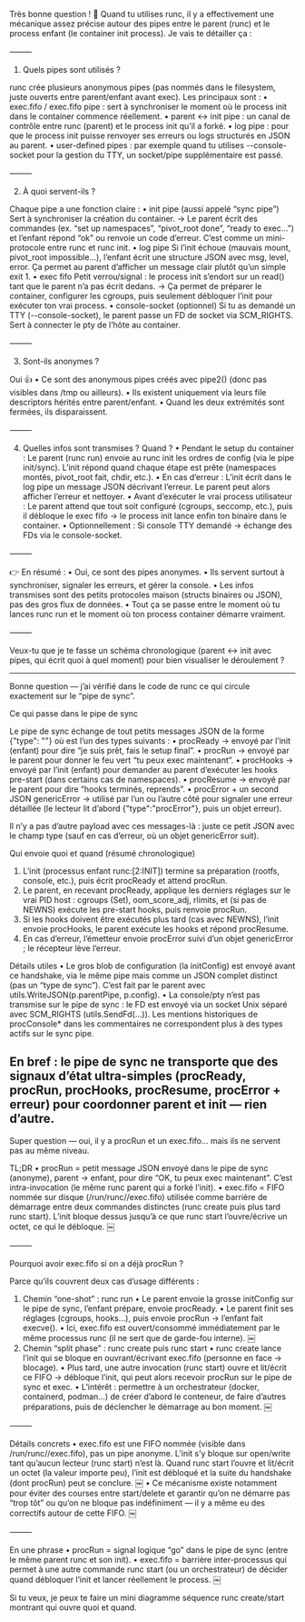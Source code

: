 Très bonne question ! 🙂 Quand tu utilises runc, il y a effectivement une mécanique assez précise autour des pipes entre le parent (runc) et le process enfant (le container init process). Je vais te détailler ça :

⸻

1. Quels pipes sont utilisés ?

runc crée plusieurs anonymous pipes (pas nommés dans le filesystem, juste ouverts entre parent/enfant avant exec).
Les principaux sont :
•	exec.fifo / exec.fifo pipe : sert à synchroniser le moment où le process init dans le container commence réellement.
•	parent <-> init pipe : un canal de contrôle entre runc (parent) et le process init qu’il a forké.
•	log pipe : pour que le process init puisse renvoyer ses erreurs ou logs structurés en JSON au parent.
•	user-defined pipes : par exemple quand tu utilises --console-socket pour la gestion du TTY, un socket/pipe supplémentaire est passé.

⸻

2. À quoi servent-ils ?

Chaque pipe a une fonction claire :
•	init pipe (aussi appelé “sync pipe”)
Sert à synchroniser la création du container.
→ Le parent écrit des commandes (ex. “set up namespaces”, “pivot_root done”, “ready to exec…”) et l’enfant répond “ok” ou renvoie un code d’erreur.
C’est comme un mini-protocole entre runc et runc init.
•	log pipe
Si l’init échoue (mauvais mount, pivot_root impossible…), l’enfant écrit une structure JSON avec msg, level, error.
Ça permet au parent d’afficher un message clair plutôt qu’un simple exit 1.
•	exec fifo
Petit verrou/signal : le process init s’endort sur un read() tant que le parent n’a pas écrit dedans.
→ Ça permet de préparer le container, configurer les cgroups, puis seulement débloquer l’init pour exécuter ton vrai process.
•	console-socket (optionnel)
Si tu as demandé un TTY (--console-socket), le parent passe un FD de socket via SCM_RIGHTS.
Sert à connecter le pty de l’hôte au container.

⸻

3. Sont-ils anonymes ?

Oui 👍
•	Ce sont des anonymous pipes créés avec pipe2() (donc pas visibles dans /tmp ou ailleurs).
•	Ils existent uniquement via leurs file descriptors hérités entre parent/enfant.
•	Quand les deux extrémités sont fermées, ils disparaissent.

⸻

4. Quelles infos sont transmises ? Quand ?
   •	Pendant le setup du container :
   Le parent (runc run) envoie au runc init les ordres de config (via le pipe init/sync).
   L’init répond quand chaque étape est prête (namespaces montés, pivot_root fait, chdir, etc.).
   •	En cas d’erreur :
   L’init écrit dans le log pipe un message JSON décrivant l’erreur. Le parent peut alors afficher l’erreur et nettoyer.
   •	Avant d’exécuter le vrai process utilisateur :
   Le parent attend que tout soit configuré (cgroups, seccomp, etc.), puis il débloque le exec fifo → le process init lance enfin ton binaire dans le container.
   •	Optionnellement :
   Si console TTY demandé → échange des FDs via le console-socket.

⸻

👉 En résumé :
•	Oui, ce sont des pipes anonymes.
•	Ils servent surtout à synchroniser, signaler les erreurs, et gérer la console.
•	Les infos transmises sont des petits protocoles maison (structs binaires ou JSON), pas des gros flux de données.
•	Tout ça se passe entre le moment où tu lances runc run et le moment où ton process container démarre vraiment.

⸻

Veux-tu que je te fasse un schéma chronologique (parent <-> init avec pipes, qui écrit quoi à quel moment) pour bien visualiser le déroulement ?


----


Bonne question — j’ai vérifié dans le code de runc ce qui circule exactement sur le “pipe de sync”.

Ce qui passe dans le pipe de sync

Le pipe de sync échange de tout petits messages JSON de la forme {"type": "<valeur>"} où <valeur> est l’un des types suivants :
•	procReady → envoyé par l’init (enfant) pour dire “je suis prêt, fais le setup final”.
•	procRun → envoyé par le parent pour donner le feu vert “tu peux exec maintenant”.
•	procHooks → envoyé par l’init (enfant) pour demander au parent d’exécuter les hooks pre-start (dans certains cas de namespaces).
•	procResume → envoyé par le parent pour dire “hooks terminés, reprends”.
•	procError + un second JSON genericError → utilisé par l’un ou l’autre côté pour signaler une erreur détaillée (le lecteur lit d’abord {"type":"procError"}, puis un objet erreur).

Il n’y a pas d’autre payload avec ces messages-là : juste ce petit JSON avec le champ type (sauf en cas d’erreur, où un objet genericError suit).

Qui envoie quoi et quand (résumé chronologique)
1.	L’init (processus enfant runc:[2:INIT]) termine sa préparation (rootfs, console, etc.), puis écrit procReady et attend procRun.
2.	Le parent, en recevant procReady, applique les derniers réglages sur le vrai PID host : cgroups (Set), oom_score_adj, rlimits, et (si pas de NEWNS) exécute les pre-start hooks, puis renvoie procRun.
3.	Si les hooks doivent être exécutés plus tard (cas avec NEWNS), l’init envoie procHooks, le parent exécute les hooks et répond procResume.
4.	En cas d’erreur, l’émetteur envoie procError suivi d’un objet genericError ; le récepteur lève l’erreur.

Détails utiles
•	Le gros blob de configuration (la initConfig) est envoyé avant ce handshake, via le même pipe mais comme un JSON complet distinct (pas un “type de sync”). C’est fait par le parent avec utils.WriteJSON(p.parentPipe, p.config).
•	La console/pty n’est pas transmise sur le pipe de sync : le FD est envoyé via un socket Unix séparé avec SCM_RIGHTS (utils.SendFd(...)). Les mentions historiques de procConsole* dans les commentaires ne correspondent plus à des types actifs sur le sync pipe.

En bref : le pipe de sync ne transporte que des signaux d’état ultra-simples (procReady, procRun, procHooks, procResume, procError + erreur) pour coordonner parent et init — rien d’autre.
------

Super question — oui, il y a procRun et un exec.fifo… mais ils ne servent pas au même niveau.

TL;DR
•	procRun = petit message JSON envoyé dans le pipe de sync (anonyme), parent → enfant, pour dire “OK, tu peux exec maintenant”. C’est intra-invocation (le même runc parent qui a forké l’init).
•	exec.fifo = FIFO nommée sur disque (/run/runc/<id>/exec.fifo) utilisée comme barrière de démarrage entre deux commandes distinctes (runc create puis plus tard runc start). L’init bloque dessus jusqu’à ce que runc start l’ouvre/écrive un octet, ce qui le débloque.  ￼

⸻

Pourquoi avoir exec.fifo si on a déjà procRun ?

Parce qu’ils couvrent deux cas d’usage différents :
1.	Chemin “one-shot” : runc run
•	Le parent envoie la grosse initConfig sur le pipe de sync, l’enfant prépare, envoie procReady.
•	Le parent finit ses réglages (cgroups, hooks…), puis envoie procRun → l’enfant fait execve().
•	Ici, exec.fifo est ouvert/consommé immédiatement par le même processus runc (il ne sert que de garde-fou interne).  ￼
2.	Chemin “split phase” : runc create puis runc start
•	runc create lance l’init qui se bloque en ouvrant/écrivant exec.fifo (personne en face → blocage).
•	Plus tard, une autre invocation (runc start) ouvre et lit/écrit ce FIFO → débloque l’init, qui peut alors recevoir procRun sur le pipe de sync et exec.
•	L’intérêt : permettre à un orchestrateur (docker, containerd, podman…) de créer d’abord le conteneur, de faire d’autres préparations, puis de déclencher le démarrage au bon moment.  ￼

⸻

Détails concrets
•	exec.fifo est une FIFO nommée (visible dans /run/runc/<id>/exec.fifo), pas un pipe anonyme. L’init s’y bloque sur open/write tant qu’aucun lecteur (runc start) n’est là. Quand runc start l’ouvre et lit/écrit un octet (la valeur importe peu), l’init est débloqué et la suite du handshake (dont procRun) peut se conclure.  ￼
•	Ce mécanisme existe notamment pour éviter des courses entre start/delete et garantir qu’on ne démarre pas “trop tôt” ou qu’on ne bloque pas indéfiniment — il y a même eu des correctifs autour de cette FIFO.  ￼

⸻

En une phrase
•	procRun = signal logique “go” dans le pipe de sync (entre le même parent runc et son init).
•	exec.fifo = barrière inter-processus qui permet à une autre commande runc start (ou un orchestrateur) de décider quand débloquer l’init et lancer réellement le process.  ￼

Si tu veux, je peux te faire un mini diagramme séquence runc create/start montrant qui ouvre quoi et quand.